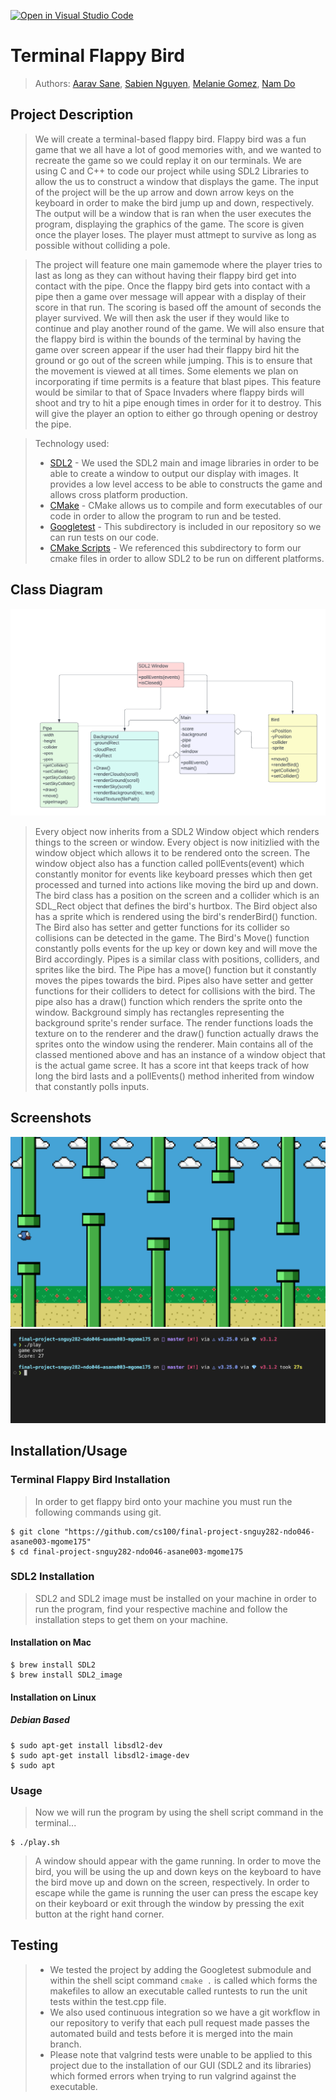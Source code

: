 [![Open in Visual Studio Code](https://classroom.github.com/assets/open-in-vscode-c66648af7eb3fe8bc4f294546bfd86ef473780cde1dea487d3c4ff354943c9ae.svg)](https://classroom.github.com/online_ide?assignment_repo_id=8923900&assignment_repo_type=AssignmentRepo)
# Terminal Flappy Bird
 
 > Authors: [Aarav Sane](https://github.com/skyguy-netizen),
            [Sabien Nguyen](https://github.com/SabienNguyen),
            [Melanie Gomez](https://github.com/MelanieGz),
            [Nam Do](https://github.com/nayR0D)
            
 <!--
 > ## Expectations]: <>
 > * The backend of your project should be implemented in C++. If you wish to choose anoher programming language (e.g. Java, Python), please discuss with your lab TA to obtain permission.
 > * You can incorporate additional technologies/tools but they must be approved (in writing) by the instructor or the TA.
 > * Each member of the group **must** be committing code regularly and make sure their code is correctly attributed to them. We will be checking attributions to determine if there was equal contribution to the project.
 > * **Each member of the group must actively participate in the Github Project board, writing unit tests, and reviewing commited code.**
 > * All project phases are to be submitted to this GitHub repository. You should modify this README file to reflect the different phases of the project. In addition, you should regularly hold sprint meetings with your group. You will need to hold two to three scrum/check-in meetings with your lab TA/reader at different times in addition to the final demo.]: <> -->

## Project Description
> We will create a terminal-based flappy bird. Flappy bird was a fun game that we all have a lot of good memories with, and we wanted to recreate the game so we could replay it on our terminals. We are using C and C++ to code our project while using SDL2 Libraries to allow the us to construct a window that displays the game. The input of the project will be the up arrow and down arrow keys on the keyboard in order to make the bird jump up and down, respectively. The output will be a window that is ran when the user executes the program, displaying the graphics of the game. The score is given once the player loses. The player must attmept to survive as long as possible without colliding a pole.

>The project will feature one main gamemode where the player tries to last as long as they can without having their flappy bird get into contact with the pipe. Once the flappy bird gets into contact with a pipe then a game over message will appear with a display of their score in that run. The scoring is based off the amount of seconds the player survived. We will then ask the user if they would like to continue and play another round of the game.  We will also ensure that the flappy bird is within the bounds of the terminal by having the game over screen appear if the user had their flappy bird hit the ground or go out of the screen while jumping. This is to ensure that the movement is viewed at all times. Some elements we plan on incorporating if time permits is a feature that blast pipes. This feature would be similar to that of Space Invaders where flappy birds will shoot and try to hit a pipe enough times in order for it to destroy. This will give the player an option to either go through opening or destroy the pipe.

>Technology used:
> * [SDL2](https://www.libsdl.org/) - We used the SDL2 main and image libraries in order to be able to create a window to output our display with images. It provides a low level access to be able to constructs the game and allows cross platform production. 
> * [CMake](https://cmake.org/) - CMake allows us to compile and form executables of our code in order to allow the program to run and be tested.
> * [Googletest](https://github.com/google/googletest) - This subdirectory is included in our repository so we can run tests on our code.
> * [CMake Scripts](https://github.com/tcbrindle/sdl2-cmake-scripts) - We referenced this subdirectory to form our cmake files in order to allow SDL2 to be run on different platforms.

 
 ## Class Diagram
 ![UML Diagram](Terminal_Flappy_Bird_UML_Diagram.png)
 > Every object now inherits from a SDL2 Window object which renders things to the screen or window. Every object is now initizlied with the window object which allows it to be rendered onto the screen. The window object also has a function called pollEvents(event) which constantly monitor for events like keyboard presses which then get processed and turned into actions like moving the bird up and down. The bird class has a position on the screen and a collider which is an SDL_Rect object that defines the bird's hurtbox. The Bird object also has a sprite which is rendered using the bird's renderBird() function. The Bird also has setter and getter functions for its collider so collisions can be detected in the game. The Bird's Move() function constantly polls events for the up key or down key and will move the Bird accordingly. Pipes is a similar class with positions, colliders, and sprites like the bird. The Pipe has a move() function but it constantly moves the pipes towards the bird. Pipes also have setter and getter functions for their colliders to detect for collisions with the bird. The pipe also has a draw() function which renders the sprite onto the window. Background simply has rectangles representing the background sprite's render surface. The render functions loads the texture on to the renderer and the draw() function actually draws the sprites onto the window using the renderer. Main contains all of the classed mentioned above and has an instance of a window object that is the actual game scree. It has a score int that keeps track of how long the bird lasts and a pollEvents() method inherited from window that constantly polls inputs.
  
 ## Screenshots
 ![UML Diagram](Terminal_Flappy_Bird_Gameplay.png)
 ![UML Diagram](Gameover.png)
  
 ## Installation/Usage
 
 ### Terminal Flappy Bird Installation
> In order to get flappy bird onto your machine you must run the following commands using git.

    $ git clone "https://github.com/cs100/final-project-snguy282-ndo046-asane003-mgome175"
    $ cd final-project-snguy282-ndo046-asane003-mgome175
    
  ### SDL2 Installation
 >SDL2 and SDL2 image must be installed on your machine in order to run the program, find your respective machine and follow the installation steps to get them on your machine.
 
#### Installation on Mac

    $ brew install SDL2
    $ brew install SDL2_image

#### Installation on Linux
##### Debian Based

    $ sudo apt-get install libsdl2-dev
    $ sudo apt-get install libsdl2-image-dev
    $ sudo apt
    
     
### Usage
>Now we will run the program by using the shell script command in the terminal... 

    $ ./play.sh

>A window should appear with the game running. In order to move the bird, you will be using the up and down keys on the keyboard to have the bird move up and down on the screen, respectively. In order to escape while the game is running the user can press the escape key on their keyboard or exit through the window by pressing the exit button at the right hand corner.
 ## Testing
 > * We tested the project by adding the Googletest submodule and within the shell scipt command `cmake .` is called which forms the makefiles to allow an executable called runtests to run the unit tests within the test.cpp file. 
 > * We also used continuous integration so we have a git workflow in our repository to verify that each pull request made passes the automated build and tests before it is merged into the main branch.
 > * Please note that valgrind tests were unable to be applied to this project due to the installation of our GUI (SDL2 and its libraries) which formed errors when trying to run valgrind against the executable. 
 


